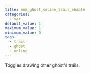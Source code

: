 ```yaml
---
title: mom_ghost_online_trail_enable
categories:
  - var
default_value: 1
maximum_value: 1
minimum_value: 0
tags:
  - trail
  - ghost
  - online
---
```


Toggles drawing other ghost's trails.
